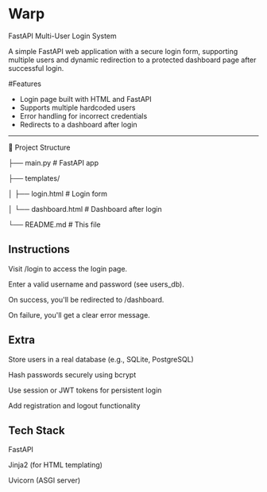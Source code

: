 # Warp
FastAPI Multi-User Login System

A simple FastAPI web application with a secure login form, supporting multiple users and dynamic redirection to a protected dashboard page after successful login.

#Features
- Login page built with HTML and FastAPI
- Supports multiple hardcoded users
- Error handling for incorrect credentials
- Redirects to a dashboard after login

---

📁 Project Structure

├── main.py # FastAPI app

├── templates/

│ ├── login.html # Login form

│ └── dashboard.html # Dashboard after login

└── README.md # This file


## Instructions
Visit /login to access the login page.

Enter a valid username and password (see users_db).

On success, you'll be redirected to /dashboard.

On failure, you'll get a clear error message.


## Extra
Store users in a real database (e.g., SQLite, PostgreSQL)

Hash passwords securely using bcrypt

Use session or JWT tokens for persistent login

Add registration and logout functionality

## Tech Stack

FastAPI

Jinja2 (for HTML templating)

Uvicorn (ASGI server)
